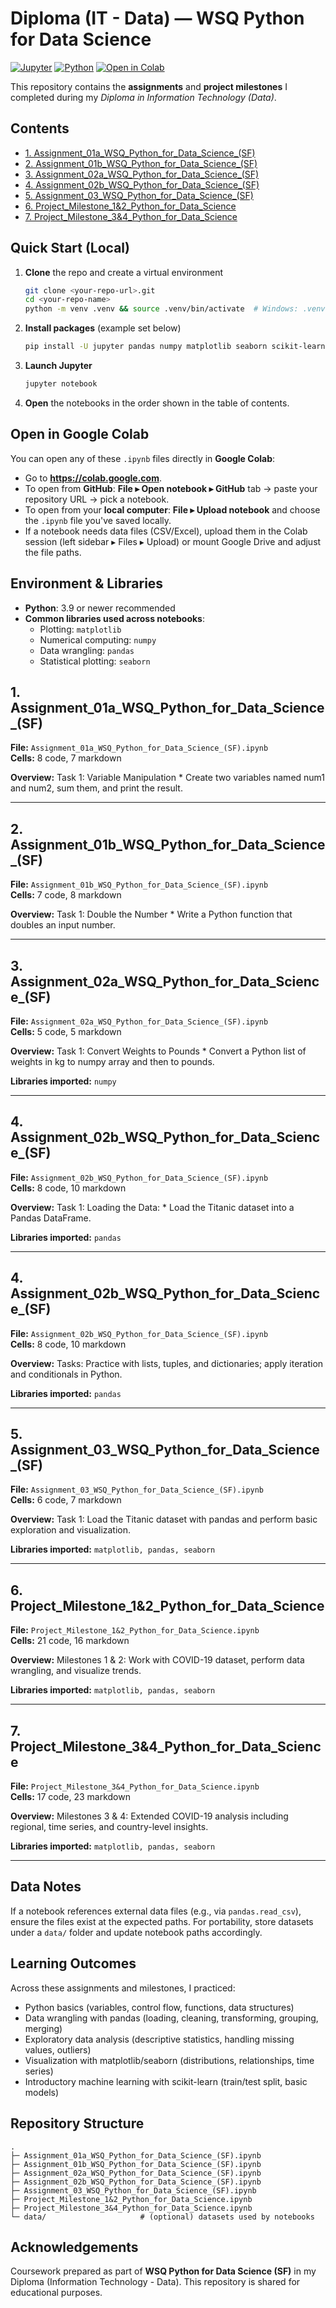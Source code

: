# Diploma (IT - Data) — WSQ Python for Data Science
[![Jupyter](https://img.shields.io/badge/Notebook-Jupyter-orange)](#) [![Python](https://img.shields.io/badge/Python-3.9%2B-blue)](#) [![Open in Colab](https://img.shields.io/badge/Open%20in-Colab-brightgreen)](https://colab.google.com)

This repository contains the **assignments** and **project milestones** I completed during my _Diploma in Information Technology (Data)_. 

## Contents
- [1. Assignment_01a_WSQ_Python_for_Data_Science_(SF)](#assignment-01a-wsq-python-for-data-science-sf)
- [2. Assignment_01b_WSQ_Python_for_Data_Science_(SF)](#assignment-01b-wsq-python-for-data-science-sf)
- [3. Assignment_02a_WSQ_Python_for_Data_Science_(SF)](#assignment-02a-wsq-python-for-data-science-sf)
- [4. Assignment_02b_WSQ_Python_for_Data_Science_(SF)](#assignment-02b-wsq-python-for-data-science-sf)
- [5. Assignment_03_WSQ_Python_for_Data_Science_(SF)](#assignment-03-wsq-python-for-data-science-sf)
- [6. Project_Milestone_1&2_Python_for_Data_Science](#project-milestone-1-2-python-for-data-science)
- [7. Project_Milestone_3&4_Python_for_Data_Science](#project-milestone-3-4-python-for-data-science)

## Quick Start (Local)

1. **Clone** the repo and create a virtual environment
   ```bash
   git clone <your-repo-url>.git
   cd <your-repo-name>
   python -m venv .venv && source .venv/bin/activate  # Windows: .venv\Scripts\activate
   ```

2. **Install packages** (example set below)
   ```bash
   pip install -U jupyter pandas numpy matplotlib seaborn scikit-learn
   ```

3. **Launch Jupyter**
   ```bash
   jupyter notebook
   ```

4. **Open** the notebooks in the order shown in the table of contents.

## Open in Google Colab

You can open any of these `.ipynb` files directly in **Google Colab**:

- Go to **https://colab.google.com**.
- To open from **GitHub**: **File ▸ Open notebook ▸ GitHub** tab → paste your repository URL → pick a notebook.
- To open from your **local computer**: **File ▸ Upload notebook** and choose the `.ipynb` file you've saved locally.
- If a notebook needs data files (CSV/Excel), upload them in the Colab session (left sidebar ▸ Files ▸ Upload) or mount Google Drive and adjust the file paths.

## Environment & Libraries
- **Python**: 3.9 or newer recommended
- **Common libraries used across notebooks**:
  - Plotting: `matplotlib`
  - Numerical computing: `numpy`
  - Data wrangling: `pandas`
  - Statistical plotting: `seaborn`

<a id="assignment-01a-wsq-python-for-data-science-sf"></a>
## 1. Assignment_01a_WSQ_Python_for_Data_Science_(SF)

**File:** `Assignment_01a_WSQ_Python_for_Data_Science_(SF).ipynb`  
**Cells:** 8 code, 7 markdown

**Overview:** Task 1: Variable Manipulation  * Create two variables named num1 and num2, sum them, and print the result.

---

<a id="assignment-01b-wsq-python-for-data-science-sf"></a>
## 2. Assignment_01b_WSQ_Python_for_Data_Science_(SF)

**File:** `Assignment_01b_WSQ_Python_for_Data_Science_(SF).ipynb`  
**Cells:** 7 code, 8 markdown

**Overview:** Task 1: Double the Number  * Write a Python function that doubles an input number.

---

<a id="assignment-02a-wsq-python-for-data-science-sf"></a>
## 3. Assignment_02a_WSQ_Python_for_Data_Science_(SF)

**File:** `Assignment_02a_WSQ_Python_for_Data_Science_(SF).ipynb`  
**Cells:** 5 code, 5 markdown

**Overview:** Task 1: Convert Weights to Pounds  * Convert a Python list of weights in kg to numpy array and then to pounds.

**Libraries imported:** `numpy`

---
<a id="assignment-02b-wsq-python-for-data-science-sf"></a>
## 4. Assignment_02b_WSQ_Python_for_Data_Science_(SF)

**File:** `Assignment_02b_WSQ_Python_for_Data_Science_(SF).ipynb`  
**Cells:** 8 code, 10 markdown

**Overview:** Task 1: Loading the Data:  *  Load the Titanic dataset into a Pandas DataFrame.

**Libraries imported:** `pandas`

---

<a id="assignment-02b-wsq-python-for-data-science-sf"></a>
## 4. Assignment_02b_WSQ_Python_for_Data_Science_(SF)

**File:** `Assignment_02b_WSQ_Python_for_Data_Science_(SF).ipynb`  
**Cells:** 8 code, 10 markdown

**Overview:** Tasks: Practice with lists, tuples, and dictionaries; apply iteration and conditionals in Python.

**Libraries imported:** `pandas`

---

<a id="assignment-03-wsq-python-for-data-science-sf"></a>
## 5. Assignment_03_WSQ_Python_for_Data_Science_(SF)

**File:** `Assignment_03_WSQ_Python_for_Data_Science_(SF).ipynb`  
**Cells:** 6 code, 7 markdown

**Overview:** Task 1: Load the Titanic dataset with pandas and perform basic exploration and visualization.

**Libraries imported:** `matplotlib, pandas, seaborn`

---

<a id="project-milestone-1-2-python-for-data-science"></a>
## 6. Project_Milestone_1&2_Python_for_Data_Science

**File:** `Project_Milestone_1&2_Python_for_Data_Science.ipynb`  
**Cells:** 21 code, 16 markdown

**Overview:** Milestones 1 & 2: Work with COVID-19 dataset, perform data wrangling, and visualize trends.

**Libraries imported:** `matplotlib, pandas, seaborn`

---

<a id="project-milestone-3-4-python-for-data-science"></a>
## 7. Project_Milestone_3&4_Python_for_Data_Science

**File:** `Project_Milestone_3&4_Python_for_Data_Science.ipynb`  
**Cells:** 17 code, 23 markdown

**Overview:** Milestones 3 & 4: Extended COVID-19 analysis including regional, time series, and country-level insights.

**Libraries imported:** `matplotlib, pandas, seaborn`

---

## Data Notes
If a notebook references external data files (e.g., via `pandas.read_csv`), ensure the files exist at the expected paths. For portability, store datasets under a `data/` folder and update notebook paths accordingly.

## Learning Outcomes
Across these assignments and milestones, I practiced:
- Python basics (variables, control flow, functions, data structures)
- Data wrangling with pandas (loading, cleaning, transforming, grouping, merging)
- Exploratory data analysis (descriptive statistics, handling missing values, outliers)
- Visualization with matplotlib/seaborn (distributions, relationships, time series)
- Introductory machine learning with scikit-learn (train/test split, basic models)

## Repository Structure
```
.
├─ Assignment_01a_WSQ_Python_for_Data_Science_(SF).ipynb
├─ Assignment_01b_WSQ_Python_for_Data_Science_(SF).ipynb
├─ Assignment_02a_WSQ_Python_for_Data_Science_(SF).ipynb
├─ Assignment_02b_WSQ_Python_for_Data_Science_(SF).ipynb
├─ Assignment_03_WSQ_Python_for_Data_Science_(SF).ipynb
├─ Project_Milestone_1&2_Python_for_Data_Science.ipynb
├─ Project_Milestone_3&4_Python_for_Data_Science.ipynb
└─ data/                     # (optional) datasets used by notebooks
```

## Acknowledgements
Coursework prepared as part of **WSQ Python for Data Science (SF)** in my Diploma (Information Technology - Data). This repository is shared for educational purposes.
